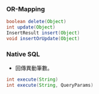 
### OR-Mapping

``` java 
boolean delete(Object)
int update(Object)
InsertResult insert(Object)
void insertOrUpdate(Object)
```

### Native SQL

* 回傳異動筆數。

``` java
int execute(String)
int execute(String, QueryParams)
```